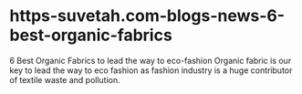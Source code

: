 # https-suvetah.com-blogs-news-6-best-organic-fabrics
6 Best Organic Fabrics to lead the way to eco-fashion Organic fabric is our key to lead the way to eco fashion as fashion industry is a huge contributor of textile waste and pollution.
